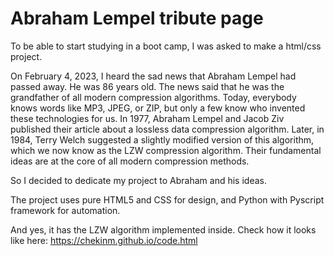 # Abraham Lempel tribute page

To be able to start studying in a boot camp, I was asked to make a html/css project.

On February 4, 2023, I heard the sad news that Abraham Lempel had passed away. He was 86 years old. The news said that he was the grandfather of all modern compression algorithms. Today, everybody knows words like MP3, JPEG, or ZIP, but only a few know who invented these technologies for us. In 1977, Abraham Lempel and Jacob Ziv published their article about a lossless data compression algorithm. Later, in 1984, Terry Welch suggested a slightly modified version of this algorithm, which we now know as the LZW compression algorithm. Their fundamental ideas are at the core of all modern compression methods.

So I decided to dedicate my project to Abraham and his ideas.

The project uses pure HTML5 and CSS for design, and Python with Pyscript framework for automation. 

And yes, it has the LZW algorithm implemented inside.
Check how it looks like here: 
https://chekinm.github.io/code.html
